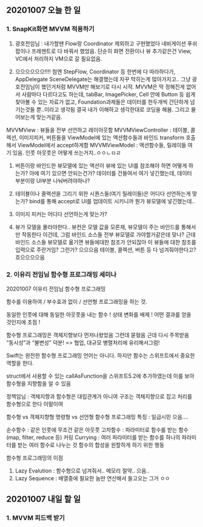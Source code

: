 ## 20201007 오늘 한 일
### 1. SnapKit화면 MVVM 적용하기
1) 광호전임님 : 내가할땐 Flow랑 Coordinator 제외하고 구현했었다
네비게이션 푸쉬 팝이나 프레젠트로 다 바꿔서 했었음.
단순히 화면 전환이나 뷰 추가같은건 View, VC에서 처리하지 VM으로 갈 필요없음.

2) 으으으으으으!!!!
첨엔 StepFlow, Coordinator 등 한번에 다 따라하다가, AppDelegate SceneDelegate는 해결했는데 자꾸 막히는게 많아가지고..
그냥 광호전임님이 했던거처럼 MVVM만 해보기로 다시 시작.
MVVM은 딱 정해진게 없어서 사람마다 다르다고도 하는데,
tabBar, ImagePicker, Cell 안에 Button 등 쉽게 찾아볼 수 있는 자료가 없고,
Foundation과제들은 데이터를 한두개씩 간단하게 넘기는것들 뿐..이라고 생각됨
결국 내가 이해하고 생각한대로 코딩을 해봄.
그리고 물어보는게 맞는거같음.

MVVMView : 뷰들을 전부 선언하고 레이아웃함
MVVMViewController : 테이블, 콜렉션, 이미지피커, 버튼들을 ViewModel에 있는 액션함수들과 바인드
transform 호출해서 ViewModel에서 accept하게함
MVVMViewModel : 액션함수들, 릴레이들 여기 있음. 인풋 아웃풋은 어떻게 쓰는거지..ㅇㅇㄴㅁㄹ

1. 버튼이랑 바인드한 뷰모델에 있는 액션이 뷰에 있는 UI를 참조해야 하면 어떻게 하는가?
아에 여기 있으면 안되는건가?
데이터를 건들여서 여기 넣긴했는데, 데이터 부분이랑 UI부분 나눠버려야하나?

2. 테이블이나 콜렉션을 그리기 위한 시퀀스들(여기 릴레이들)은 어디다 선언하는게 맞는가?
bind를 통해 accept로 UI를 업데이트 시키니까 뭔가 뷰모델에 넣긴했는데..

3. 이미지 피커는 어디다 선언하는게 맞는가?

4. 뷰가 모델을 몰라야한다..
뷰컨은 모델 값을 모른채, 뷰모델이 주는 바인드를 통해서만 작동한다 이건데,
그럼 바인드 소스들 전부 뷰모델로 가야할거같은데 맞나?
근데 바인드 소스들 뷰모델로 옮기면 뷰들에대한 참조가 안되잖아
이 뷰들에 대한 참조를 입력으로 주란거임?
그런가?
으으으음
테이블, 콜렉션, 버튼 등 다 넘겨줘야한다고? 흐으으으으음



### 2. 이유리 전임님 함수형 프로그래밍 세미나
20201007 이유리 전임님 함수형 프로그래밍

함수를 이용하여 / 부수효과 없이 / 선언형 프로그래밍을 하는 것.

동일한 인풋에 대해 동일한 아웃풋을 내는 함수 !
상태 변화를 배제 !
어떤 결과를 얻을 것인지에 초점 !

함수형 프로그래밍은 객체지향보다 먼저나왔었음
그런데 묻혔음
근데 다시 주목받음
“동시성”과 “불변성” 덕분!
=> 협업, 대규모 병렬처리에 유리해서그럼!

Swift는 완전한 함수형 프로그래밍 언어는 아니다.
하지만 함수는 스위프트에서 중요한 역할을 한다.

struct에서 사용할 수 있는 callAsFunction을 스위프트5.2에 추가하였는데 이를 보아 함수형을 지향함을 알 수 있음

정책임님 : 객체지향과 함수형은 대립관계가 아니여
구조는 객체지향으로 잡고 처리를 함수형으로 한다 이말이여

함수형 vs 객체지향형
명령형 vs 선언형
함수형 프로그래밍 특징 : 일급시민 
으음…. 

순수함수 : 같은 인풋에 무조건 같은 아웃풋
고차함수 : 파라미터로 함수를 받는 함수(map, filter, reduce 등)
커링 Currying : 여러 파라미터를 받는 함수를 하나의 파라미터를 받는 여러 함수로 나누는 것
함수의 합성을 원할하게 하기 위한 행동

함수형 프로그래밍의 이점
1. Lazy Evalution : 함수형으로 넘겨줘서.. 메모리 절약.. 으음..
2. Lazy Sequence : 배열중에 필요한 놈만 연산해서 들고오는 그거 ㅇㅇ

## 20201007 내일 할 일
### 1. MVVM 피드백 받기

